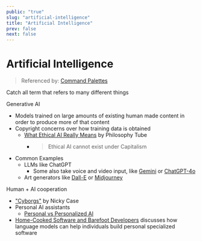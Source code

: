 ```yaml
---
public: "true"
slug: "artificial-intelligence"
title: "Artificial Intelligence"
prev: false
next: false
---
```

# Artificial Intelligence

> Referenced by: [Command Palettes](/garden/command-palettes/index.md)

Catch all term that refers to many different things

Generative AI
- Models trained on large amounts of existing human made content in order to produce more of that content
- Copyright concerns over how training data is obtained
	- [What Ethical AI Really Means](https://nebula.tv/videos/philosophytube-what-ethical-ai-really-means/) by Philosophy Tube
		- > Ethical AI cannot exist under Capitalism
- Common Examples
	- LLMs like ChatGPT
		- Some also take voice and video input, like [Gemini](https://gemini.google.com) or [ChatGPT-4o](https://openai.com/index/hello-gpt-4o/)
	- Art generators like [Dall-E](https://openai.com/index/dall-e-3/) or [Midjourney](https://www.midjourney.com/home)

Human + AI cooperation
- ["Cyborgs"](https://www.patreon.com/posts/cyborgs-85486143) by Nicky Case
- Personal AI assistants
	- [Personal vs Personalized AI](https://doc.searls.com/2024/05/10/personal-vs-personalized/)
- [Home-Cooked Software and Barefoot Developers](https://maggieappleton.com/home-cooked-software) discusses how language models can help individuals build personal specialized software